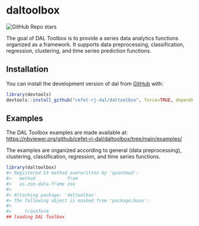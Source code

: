 
<!-- README.md is generated from README.Rmd. Please edit that file -->

# daltoolbox

<!-- badges: start -->

![GitHub Repo
stars](https://img.shields.io/github/stars/cefet-rj-dal/daltoolbox?logo=Github)
<!-- badges: end -->

The goal of DAL Toolbox is to provide a series data analytics functions
organized as a framework. It supports data preprocessing,
classification, regression, clustering, and time series prediction
functions.

## Installation

You can install the development version of dal from
[GitHub](https://github.com/) with:

``` r
library(devtools)
devtools::install_github("cefet-rj-dal/daltoolbox", force=TRUE, dependencies=FALSE, upgrade="never", build_vignettes = TRUE)
```

## Examples

The DAL Toolbox examples are made available at:
<https://nbviewer.org/github/cefet-rj-dal/daltoolbox/tree/main/examples/>

The examples are organized according to general (data preprocessing),
clustering, classification, regression, and time series functions.

``` r
library(daltoolbox)
#> Registered S3 method overwritten by 'quantmod':
#>   method            from
#>   as.zoo.data.frame zoo
#> 
#> Attaching package: 'daltoolbox'
#> The following object is masked from 'package:base':
#> 
#>     transform
## loading DAL Toolbox
```
